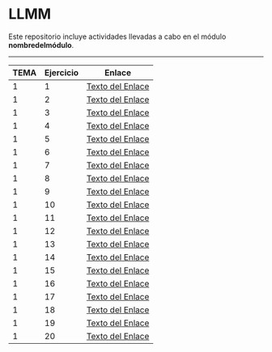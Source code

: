 # LLMM

Este repositorio incluye actividades llevadas a cabo en el módulo **nombredelmódulo**.

---
| TEMA  | Ejercicio | Enlace | 
| ----- | --------- | ------ |
| 1     |      1    | [Texto del Enlace](https://github.com/adrianortaaa/LLMM/blob/main/Ejercicio1.html) |
| 1     |      2    | [Texto del Enlace](https://github.com/adrianortaaa/LLMM/blob/main/Ejercicio2.html) |
| 1     |      3    | [Texto del Enlace](https://github.com/adrianortaaa/LLMM/blob/main/Ejercicio3.html) |
| 1     |      4    | [Texto del Enlace](https://github.com/adrianortaaa/LLMM/blob/main/Ejercicio4.html) |
| 1     |      5    | [Texto del Enlace](https://github.com/adrianortaaa/LLMM/blob/main/Ejercicio5.html) |
| 1     |      6    | [Texto del Enlace](https://github.com/adrianortaaa/LLMM/blob/main/Ejercicio6.html) |
| 1     |      7    | [Texto del Enlace](https://github.com/adrianortaaa/LLMM/blob/main/Ejercicio7.html) |
| 1     |      8    | [Texto del Enlace](https://github.com/adrianortaaa/LLMM/blob/main/Ejercicio8.html) |
| 1     |      9    | [Texto del Enlace](https://github.com/adrianortaaa/LLMM/tree/main/Ejercicio9)      |
| 1     |      10   | [Texto del Enlace](https://github.com/adrianortaaa/LLMM/blob/main/Ejercicio10.html) |
| 1     |      11   | [Texto del Enlace](https://github.com/adrianortaaa/LLMM/blob/main/Ejercicio11.html) |
| 1     |      12   | [Texto del Enlace](https://github.com/adrianortaaa/LLMM/blob/main/Ejercicio12.html) |
| 1     |      13   | [Texto del Enlace](https://github.com/adrianortaaa/LLMM/blob/main/Ejercicio13.html) |
| 1     |      14   | [Texto del Enlace](https://github.com/adrianortaaa/LLMM/blob/main/Ejercicio14.html) |
| 1     |      15   | [Texto del Enlace](https://github.com/adrianortaaa/LLMM/blob/main/Ejercicio15.html) |
| 1     |      16   | [Texto del Enlace](https://github.com/adrianortaaa/LLMM/blob/main/Ejercicio16.html) |
| 1     |      17   | [Texto del Enlace](https://github.com/adrianortaaa/LLMM/blob/main/Ejercicio17.html) |
| 1     |      18   | [Texto del Enlace](https://github.com/adrianortaaa/LLMM/blob/main/Ejercicio18.html) |
| 1     |      19   | [Texto del Enlace](https://github.com/adrianortaaa/LLMM/blob/main/Ejercicio19.html) |
| 1     |      20   | [Texto del Enlace](https://github.com/adrianortaaa/LLMM/blob/main/Ejercicio20.html) |





